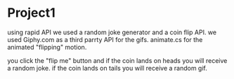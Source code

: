 # Project1

using rapid API we used a random joke generator and a coin flip API.
we used Giphy.com as a third parrty API for the gifs.
animate.cs for the animated "flipping" motion.

you click the "flip me" button and if the coin lands on heads you will receive a random joke.
if the coin lands on tails you will receive a random gif.